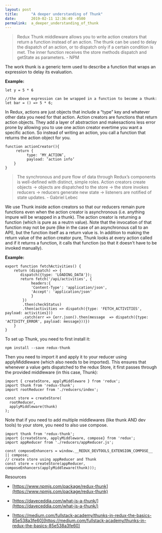 ```yaml
---
layout: post
title:      "A deeper understanding of Thunk"
date:       2019-02-11 12:36:49 -0500
permalink:  a_deeper_understanding_of_thunk
---
```



> Redux Thunk middleware allows you to write action creators that return a function instead of an action. The thunk can be used to delay the dispatch of an action, or to dispatch only if a certain condition is met. The inner function receives the store methods dispatch and getState as parameters. - NPM

The work thunk is a generic term used to describe a function that wraps an expression to delay its evaluation. 

**Example:**
```
let y = 5 * 6

//the above expression can be wrapped in a function to become a thunk:
let bar = () => 5 * 6;
```

In Redux, actions are just objects that include a “type” key and whatever other data you need for that action. Action creators are functions that return action objects. They add a layer of abstraction and makesactions less error prone by allowing you to use one action creator evertime you want a specific action. So instead of writing an action, you call a function that returns the action object for you.  

```
function actionCreator(){
     return {
          type: ‘MY_ACTION’,
          payload: ‘action info’
    }
}
```


> The synchronous and pure flow of data through Redux’s components is well-defined with distinct, simple roles. Action creators create objects → objects are dispatched to the store → the store invokes reducers → reducers generate new state → listeners are notified of state updates. - Gabriel Lebec

We use Thunk inside action creators so that our reducers remain pure functions even when the action creator is asynchronous (i.e. anything impure will be wrapped in a thunk). The action creator is returning a function (which is pure as a reutrn value). Note that the invocation of that function may not be pure (like in the case of an asynchronous call to an API), but the function itself as a return value is. In addition to making the return value of the action creator pure, Thunk looks at every action called and if it returns a function, it calls that function (so that it doesn't have to be invoked manually).  

**Example:**

```
export function fetchActivities() {
    return (dispatch) => {
       dispatch({type: 'LOADING_DATA'});
       return fetch('/api/activities', {
            headers:{
            'Content-Type': 'application/json',
            'Accept': 'application/json'
            }
        })
        .then(checkStatus)
        .then(activities => dispatch({type: 'FETCH_ACTIVITIES', payload: activities}))
        .catch(err => {err.json().then(message  => dispatch({type: 'ACTIVITY_ERROR', payload: message}))})
    }
}
```

To set up Thunk, you need to first install it:

`npm install --save redux-thunk`

Then you need to import it and apply it to your reducer using applyMiddleware (which also needs to be imported). This ensures that whenever a value gets dispatched to the redux Store, it first passes through the provided middleware (in this case, Thunk):

```
import { createStore, applyMiddleware } from 'redux';
import thunk from 'redux-thunk';
import rootReducer from './reducers/index';
 
const store = createStore(
  rootReducer,
  applyMiddleware(thunk)
);
```

Note that if you need to add multiple middlewares (like thunk AND dev tools) to your store, you need to also use compose. 

```
import thunk from 'redux-thunk';
import {createStore, applyMiddleware, compose} from 'redux';
import appReducer from './reducers/appReducer.js';

const composeEnhancers = window.__REDUX_DEVTOOLS_EXTENSION_COMPOSE__ || compose;
// create store using appReducer and Thunk
const store = createStore(appReducer, composeEnhancers(applyMiddleware(thunk)));
```


Resources 

* [https://www.npmjs.com/package/redux-thunk](https://www.npmjs.com/package/redux-thunk)

* [https://daveceddia.com/what-is-a-thunk/](https://daveceddia.com/what-is-a-thunk/)

* [https://medium.com/fullstack-academy/thunks-in-redux-the-basics-85e538a3fe60](https://medium.com/fullstack-academy/thunks-in-redux-the-basics-85e538a3fe60)



